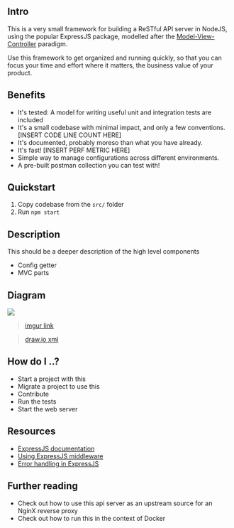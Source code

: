 ## Intro

This is a very small framework for building a ReSTful API server in NodeJS, using the popular ExpressJS package, modelled after the [Model-View-Controller](https://en.wikipedia.org/wiki/Model–view–controller) paradigm.

Use this framework to get organized and running quickly, so that you can focus your time and effort where it matters, the business value of your product.

## Benefits

- It's tested: A model for writing useful unit and integration tests are included
- It's a small codebase with minimal impact, and only a few conventions. [INSERT CODE LINE COUNT HERE]
- It's documented, probably moreso than what you have already.
- It's fast! [INSERT PERF METRIC HERE]
- Simple way to manage configurations across different environments.
- A pre-built postman collection you can test with!

## Quickstart

1. Copy codebase from the `src/` folder
2. Run `npm start`

## Description

This should be a deeper description of the high level components
- Config getter
- MVC parts

## Diagram

![](http://i.imgur.com/ZORthDF.png)

> [imgur link](http://imgur.com/a/IWxuU)

> [draw.io xml](https://github.com/ElephantVentures/patterns/wiki/Draw.io-xml-for-nodejs-api-server-pattern-diagram)

## How do I ..?

- Start a project with this
- Migrate a project to use this
- Contribute
- Run the tests
- Start the web server

## Resources

- [ExpressJS documentation](https://expressjs.com/)
- [Using ExpressJS middleware](https://expressjs.com/en/guide/using-middleware.html)
- [Error handling in ExpressJS](https://expressjs.com/en/guide/error-handling.html)

## Further reading

- Check out how to use this api server as an upstream source for an NginX reverse proxy
- Check out how to run this in the context of Docker
